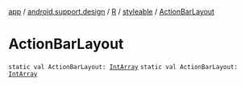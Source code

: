 [app](../../../index.md) / [android.support.design](../../index.md) / [R](../index.md) / [styleable](index.md) / [ActionBarLayout](./-action-bar-layout.md)

# ActionBarLayout

`static val ActionBarLayout: `[`IntArray`](https://kotlinlang.org/api/latest/jvm/stdlib/kotlin/-int-array/index.html)
`static val ActionBarLayout: `[`IntArray`](https://kotlinlang.org/api/latest/jvm/stdlib/kotlin/-int-array/index.html)